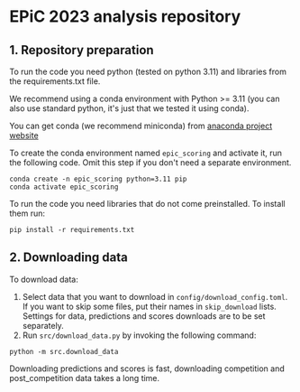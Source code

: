 # EPiC 2023 analysis repository

## 1. Repository preparation
To run the code you need python (tested on python 3.11) and libraries from the requirements.txt file.

We recommend using a conda environment with Python >= 3.11 (you can also use standard python, it's just that we tested it using conda).

You can get conda (we recommend miniconda) from [anaconda project website](https://docs.conda.io/en/latest/miniconda.html)

To create the conda environment named `epic_scoring` and activate it, run the following code. Omit this step if you don't need a separate environment.
```
conda create -n epic_scoring python=3.11 pip
conda activate epic_scoring
```

To run the code you need libraries that do not come preinstalled. To install them run:

```
pip install -r requirements.txt
```

## 2. Downloading data
To download data:
1. Select data that you want to download in `config/download_config.toml`. If you want to skip some files, put their names in `skip_download` lists. Settings for data, predictions and scores downloads are to be set separately.
2. Run `src/download_data.py` by invoking the following command:

```
python -m src.download_data
```

Downloading predictions and scores is fast, downloading competition and post_competition data takes a long time. 
